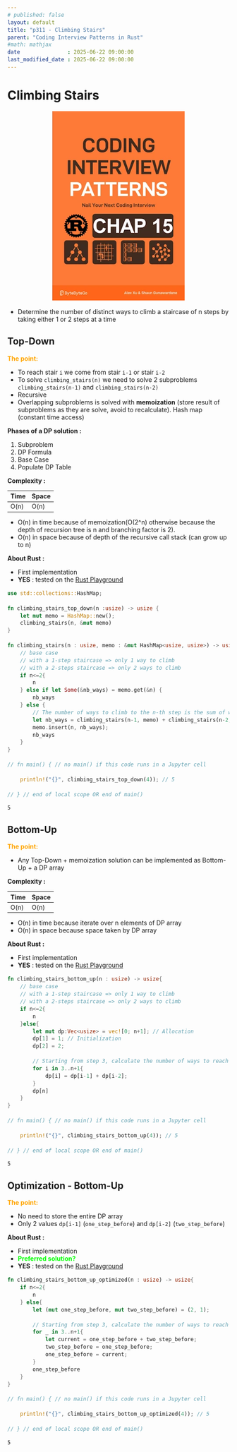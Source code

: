 ```yaml
---
# published: false
layout: default
title: "p311 - Climbing Stairs"
parent: "Coding Interview Patterns in Rust"
#math: mathjax
date               : 2025-06-22 09:00:00
last_modified_date : 2025-06-22 09:00:00
---
```


# Climbing Stairs

<div align="center">
<img src="../assets/chap_15.webp" alt="" width="300" loading="lazy"/>
</div>

* Determine the number of distinct ways to climb a staircase of n steps by taking either 1 or 2 steps at a time

## Top-Down

<span style="color:orange"><b>The point:</b></span>

* To reach stair `i` we come from stair `i-1` or stair ``i-2``
* To solve `climbing_stairs(n)` we need to solve 2 subproblems `climbing_stairs(n-1)` and `climbing_stairs(n-2)`
* Recursive
* Overlapping subproblems is solved with **memoization** (store result of subproblems as they are solve, avoid to recalculate). Hash map (constant time access)




**Phases of a DP solution :**
1. Subproblem
1. DP Formula
1. Base Case
1. Populate DP Table




**Complexity :**

| Time           | Space     |
|----------------|-----------|
| O(n)         | O(n)      |

* O(n) in time because of memoization(O(2^n) otherwise because the depth of recursion tree is n and branching factor is 2). 
* O(n) in space because of depth of the recursive call stack (can grow up to n)


**About Rust :**
* First implementation
* **YES** : tested on the [Rust Playground](https://play.rust-lang.org/)







<!-- <span style="color:red"><b>TODO : </b></span> 
* Add comments in code -->


<!-- * <span style="color:lime"><b>Preferred solution?</b></span>      -->




```rust
use std::collections::HashMap;

fn climbing_stairs_top_down(n :usize) -> usize {
    let mut memo = HashMap::new();
    climbing_stairs(n, &mut memo)
}

fn climbing_stairs(n : usize, memo : &mut HashMap<usize, usize>) -> usize{
    // base case 
    // with a 1-step staircase => only 1 way to climb
    // with a 2-steps staircase => only 2 ways to climb
    if n<=2{
        n
    } else if let Some(&nb_ways) = memo.get(&n) {    
        nb_ways
    } else {
        // The number of ways to climb to the n-th step is the sum of ways to reach n-1 and n-2
        let nb_ways = climbing_stairs(n-1, memo) + climbing_stairs(n-2, memo);
        memo.insert(n, nb_ways);
        nb_ways
    }
}

// fn main() { // no main() if this code runs in a Jupyter cell

    println!("{}", climbing_stairs_top_down(4)); // 5
    
// } // end of local scope OR end of main()
```

    5


## Bottom-Up

<span style="color:orange"><b>The point:</b></span>

* Any Top-Down + memoization solution can be implemented as Bottom-Up + a DP array

**Complexity :**

| Time         | Space     |
|--------------|-----------|
| O(n)         | O(n)      |

* O(n) in time because iterate over n elements of DP array
* O(n) in space because space taken by DP array


**About Rust :**
* First implementation
* **YES** : tested on the [Rust Playground](https://play.rust-lang.org/)





```rust
fn climbing_stairs_bottom_up(n : usize) -> usize{
    // base case 
    // with a 1-step staircase => only 1 way to climb
    // with a 2-steps staircase => only 2 ways to climb
    if n<=2{
        n
    }else{
        let mut dp:Vec<usize> = vec![0; n+1]; // Allocation
        dp[1] = 1; // Initialization
        dp[2] = 2;

        // Starting from step 3, calculate the number of ways to reach each step until n-th
        for i in 3..n+1{
            dp[i] = dp[i-1] + dp[i-2];
        }
        dp[n]
    }
}

// fn main() { // no main() if this code runs in a Jupyter cell

    println!("{}", climbing_stairs_bottom_up(4)); // 5
    
// } // end of local scope OR end of main()
```

    5


## Optimization - Bottom-Up 

<span style="color:orange"><b>The point:</b></span>

* No need to store the entire DP array 
* Only 2 values `dp[i-1]` (`one_step_before`) and `dp[i-2]` (`two_step_before`)

**About Rust :**
* First implementation
* <span style="color:lime"><b>Preferred solution?</b></span>     
* **YES** : tested on the [Rust Playground](https://play.rust-lang.org/)




```rust
fn climbing_stairs_bottom_up_optimized(n : usize) -> usize{
    if n<=2{
        n
    } else{
        let (mut one_step_before, mut two_step_before) = (2, 1);

        // Starting from step 3, calculate the number of ways to reach each step until n-th
        for _ in 3..n+1{
            let current = one_step_before + two_step_before;
            two_step_before = one_step_before;
            one_step_before = current;
        }
        one_step_before
    }
}

// fn main() { // no main() if this code runs in a Jupyter cell

    println!("{}", climbing_stairs_bottom_up_optimized(4)); // 5
    
// } // end of local scope OR end of main()
```

    5

